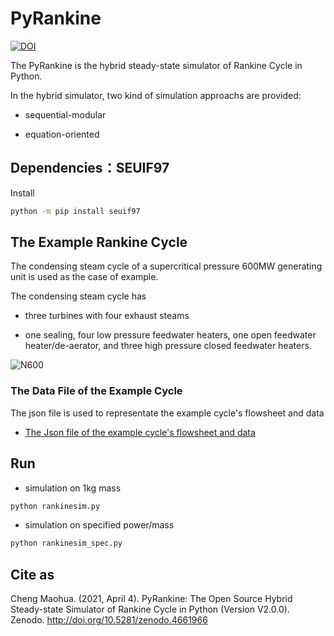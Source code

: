 # PyRankine

[![DOI](https://zenodo.org/badge/85393590.svg)](https://zenodo.org/badge/latestdoi/85393590)

The PyRankine is the hybrid steady-state simulator of Rankine Cycle in Python.

In the hybrid simulator, two kind of simulation approachs are provided:

* sequential-modular

* equation-oriented

## Dependencies：SEUIF97

Install

```bash
python -m pip install seuif97
```

## The Example Rankine Cycle

The condensing steam cycle of a supercritical pressure 600MW generating unit is used as the case of example.

The condensing steam cycle has

* three turbines with four exhaust steams

* one sealing, four low pressure feedwater heaters, one open feedwater heater/de-aerator, and three high pressure closed feedwater heaters.

![N600](./img/N600.jpg)

### The Data File of the Example Cycle

The json file is used to representate the example cycle's flowsheet and data

* [The Json file of the example cycle's flowsheet and data](./SimRankine/jsonmodel/N600.json)

## Run

* simulation on 1kg mass
 
```bash
python rankinesim.py
```

* simulation on specified power/mass

```bash
python rankinesim_spec.py
```

## Cite as

Cheng Maohua. (2021, April 4). PyRankine: The Open Source Hybrid Steady-state Simulator of Rankine Cycle in Python (Version V2.0.0). Zenodo. http://doi.org/10.5281/zenodo.4661966

